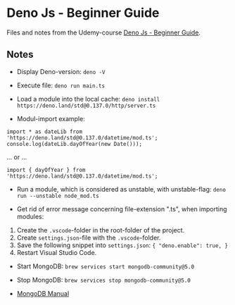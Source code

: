 # Deno Js - Beginner Guide

Files and notes from the Udemy-course [Deno Js - Beginner Guide](https://www.udemy.com/course/learn-and-understand-deno-future-nodejs-beginner-guide/).

## Notes
- Display Deno-version: `deno -V`

- Execute file: `deno run main.ts`

- Load a module into the local cache: `deno install https://deno.land/std@0.137.0/http/server.ts`

- Modul-import example:

`import * as dateLib from 'https://deno.land/std@0.137.0/datetime/mod.ts';`
`console.log(dateLib.dayOfYear(new Date()));`

 ... or ...

`import { dayOfYear } from 'https://deno.land/std@0.137.0/datetime/mod.ts';`

- Run a module, which is considered as unstable, with unstable-flag: `deno run --unstable node_mod.ts`

- Get rid of error message concerning file-extension ".ts", when importing modules:
1. Create the `.vscode`-folder in the root-folder of the project.
2. Create `settings.json`-file with the `.vscode`-folder.
3. Save the following snippet into `settings.json`:
`{
  "deno.enable": true,
}`
4. Restart Visual Studio Code.

- Start MongoDB: `brew services start mongodb-community@5.0`

- Stop MongoDB: `brew services stop mongodb-community@5.0`

- [MongoDB Manual](https://www.mongodb.com/docs/manual/tutorial/install-mongodb-on-os-x/#install-mongodb-community-edition)




